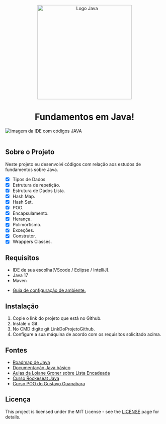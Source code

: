 <div align="center">
<br>
  <img src="https://1000logos.net/wp-content/uploads/2020/09/Java-Logo.png" alt="Logo Java" width="300">
<h1>Fundamentos em Java!</h1>
</div>

<img src="https://github.com/HenriqueRodriguesOliveira/FUNDAMENTOS_JAVA/assets/79226722/b41e7d40-0b58-493a-b7e3-cbb5ed390015" alt="Imagem da IDE com códigos JAVA">
</br>
</br>

## Sobre o Projeto
Neste projeto eu desenvolvi códigos com relação aos estudos de fundamentos sobre Java.
- [x] Tipos de Dados
- [x] Estrutura de repetição.
- [x] Estrutura de Dados Lista.
- [x] Hash Map.
- [x] Hash Set.
- [X] POO.
- [X] Encapsulamento.
- [X] Herança.
- [x] Polimorfismo.
- [x] Exceções.
- [x] Construtor.
- [X] Wrappers Classes.

## Requisitos
 * IDE de sua escolha(VScode / Eclipse / IntelliJ).
 * Java 17
 * Maven
 - [Guia de configuração de ambiente.](https://efficient-sloth-d85.notion.site/Configura-o-de-ambiente-Java-ed669fd2bf074d168689c7517359788c)

## Instalação
1. Copie o link do projeto que está no Github.
2. Instale o Git.
3. No CMD digite git LinkDoProjetoGithub.
4. Configure a sua máquina de acordo com os requisitos solicitado acima.
   
## Fontes
* [Roadmap de Java](https://roadmap.sh/java)
* [Documentação Java básico](https://glysns.gitbook.io/java-basico/)
* [Aulas da Loiane Groner sobre Lista Encadeada](https://www.youtube.com/@loianegroner)
* [Curso Rockeseat Java](https://www.rocketseat.com.br/)
* [Curso POO do Gustavo Guanabara](https://www.youtube.com/watch?v=KlIL63MeyMY&list=PLHz_AreHm4dkqe2aR0tQK74m8SFe-aGsY&ab_channel=CursoemV%C3%ADdeo)

## Licença
This project is licensed under the MIT License - see the [LICENSE](https://opensource.org/licenses/MIT) page for details.
